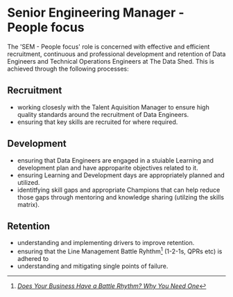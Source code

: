 # Senior Engineering Manager - People focus

The 'SEM - People focus' role is concerned with effective and efficient
recruitment, continuous and professional development and retention of Data
Engineers and Technical Operations Engineers at The Data Shed. This is achieved
through the following processes:

## Recruitment

- working closesly with the Talent Aquisition Manager to ensure high quality
  standards around the recruitment of Data Engineers.
- ensuring that key skills are recruited for where required.

## Development

- ensuring that Data Engineers are engaged in a stuiable Learning and
  development plan and have approparite objectives related to it.
- ensuring Learning and Development days are appropriately planned and utilized.
- identitfying skill gaps and appropriate Champions that can help reduce those
  gaps through mentoring and knowledge sharing (utilzing the skills matrix).

## Retention

- understanding and implementing drivers to improve retention.
- ensuring that the Line Management Battle Ryhthm[^1] (1-2-1s, QPRs etc) is
  adhered to
- understanding and mitigating single points of failure.

[^1]:
    [_Does Your Business Have a Battle Rhythm? Why You Need One_](https://www.business.com/articles/diana-wertz-battle-rhythm/)
